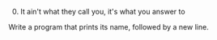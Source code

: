 0. It ain't what they call you, it's what you answer to

Write a program that prints its name, followed by a new line.
